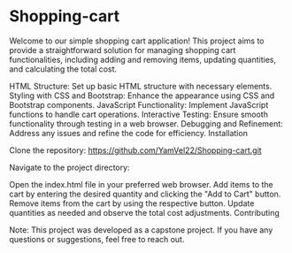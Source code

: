 # Shopping-cart

Welcome to our simple shopping cart application! This project aims to provide a straightforward solution for managing shopping cart functionalities, including adding and removing items, updating quantities, and calculating the total cost.


HTML Structure: Set up basic HTML structure with necessary elements.
Styling with CSS and Bootstrap: Enhance the appearance using CSS and Bootstrap components.
JavaScript Functionality: Implement JavaScript functions to handle cart operations.
Interactive Testing: Ensure smooth functionality through testing in a web browser.
Debugging and Refinement: Address any issues and refine the code for efficiency.
Installation

Clone the repository: https://github.com/YamVel22/Shopping-cart.git

Navigate to the project directory:

Open the index.html file in your preferred web browser.
Add items to the cart by entering the desired quantity and clicking the "Add to Cart" button.
Remove items from the cart by using the respective button.
Update quantities as needed and observe the total cost adjustments.
Contributing

Note: This project was developed as a capstone project. If you have any questions or suggestions, feel free to reach out. 
